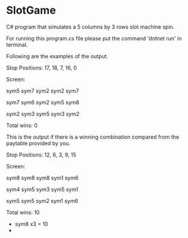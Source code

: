 # SlotGame
C# program that simulates a 5 columns by 3 rows slot machine spin.

For running this program.cs file please put the command 'dotnet run' in terminal.

Following are the examples of the output.

Stop Positions: 17, 18, 7, 16, 0

Screen:

sym5 sym7 sym2 sym2 sym7

sym7 sym6 sym2 sym5 sym8

sym2 sym3 sym5 sym3 sym2

Total wins: 0


This is the output if there is a winning combination compared from the paytable provided by you.

Stop Positions: 12, 6, 3, 9, 15

Screen:

sym8 sym8 sym8 sym1 sym6

sym4 sym5 sym3 sym5 sym1

sym5 sym5 sym2 sym1 sym6

Total wins: 10

- sym8 x3 = 10
- 
